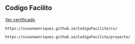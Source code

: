 ## Codigo Facilito
[Ver certificado](CodigoFacilito/certificado.pdf)
```
https://susanaenriquez.github.io/CodigoFacilito/cv/
```
```
https://susanaenriquez.github.io/CodigoFacilito/proyecto/
```
